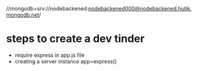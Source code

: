 //mongodb+srv://nodebackened:nodebackened000@nodebackened.hutik.mongodb.net/
# steps to create a dev tinder
- require express in app.js file
- creating a server instance app=express()